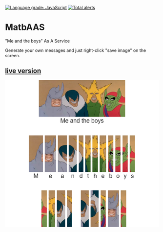 [![Language grade: JavaScript](https://img.shields.io/lgtm/grade/javascript/g/Klemek/MatbAAS.svg?logo=lgtm&logoWidth=18)](https://lgtm.com/projects/g/Klemek/MatbAAS/context:javascript)
[![Total alerts](https://img.shields.io/lgtm/alerts/g/Klemek/MatbAAS.svg?logo=lgtm&logoWidth=18)](https://lgtm.com/projects/g/Klemek/MatbAAS/alerts/)

# MatbAAS

"Me and the boys" As A Service

Generate your own messages and just right-click "save image" on the screen.

## [live version](https://klemek.github.io/MatbAAS/)

![screen](./screen.png)
